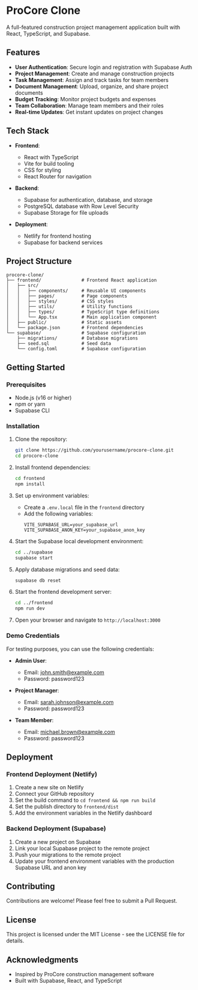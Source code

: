 # ProCore Clone

A full-featured construction project management application built with React, TypeScript, and Supabase.

## Features

- **User Authentication**: Secure login and registration with Supabase Auth
- **Project Management**: Create and manage construction projects
- **Task Management**: Assign and track tasks for team members
- **Document Management**: Upload, organize, and share project documents
- **Budget Tracking**: Monitor project budgets and expenses
- **Team Collaboration**: Manage team members and their roles
- **Real-time Updates**: Get instant updates on project changes

## Tech Stack

- **Frontend**:
  - React with TypeScript
  - Vite for build tooling
  - CSS for styling
  - React Router for navigation

- **Backend**:
  - Supabase for authentication, database, and storage
  - PostgreSQL database with Row Level Security
  - Supabase Storage for file uploads

- **Deployment**:
  - Netlify for frontend hosting
  - Supabase for backend services

## Project Structure

```
procore-clone/
├── frontend/               # Frontend React application
│   ├── src/
│   │   ├── components/     # Reusable UI components
│   │   ├── pages/          # Page components
│   │   ├── styles/         # CSS styles
│   │   ├── utils/          # Utility functions
│   │   ├── types/          # TypeScript type definitions
│   │   └── App.tsx         # Main application component
│   ├── public/             # Static assets
│   └── package.json        # Frontend dependencies
└── supabase/               # Supabase configuration
    ├── migrations/         # Database migrations
    ├── seed.sql            # Seed data
    └── config.toml         # Supabase configuration
```

## Getting Started

### Prerequisites

- Node.js (v16 or higher)
- npm or yarn
- Supabase CLI

### Installation

1. Clone the repository:
   ```bash
   git clone https://github.com/yourusername/procore-clone.git
   cd procore-clone
   ```

2. Install frontend dependencies:
   ```bash
   cd frontend
   npm install
   ```

3. Set up environment variables:
   - Create a `.env.local` file in the `frontend` directory
   - Add the following variables:
     ```
     VITE_SUPABASE_URL=your_supabase_url
     VITE_SUPABASE_ANON_KEY=your_supabase_anon_key
     ```

4. Start the Supabase local development environment:
   ```bash
   cd ../supabase
   supabase start
   ```

5. Apply database migrations and seed data:
   ```bash
   supabase db reset
   ```

6. Start the frontend development server:
   ```bash
   cd ../frontend
   npm run dev
   ```

7. Open your browser and navigate to `http://localhost:3000`

### Demo Credentials

For testing purposes, you can use the following credentials:

- **Admin User**:
  - Email: john.smith@example.com
  - Password: password123

- **Project Manager**:
  - Email: sarah.johnson@example.com
  - Password: password123

- **Team Member**:
  - Email: michael.brown@example.com
  - Password: password123

## Deployment

### Frontend Deployment (Netlify)

1. Create a new site on Netlify
2. Connect your GitHub repository
3. Set the build command to `cd frontend && npm run build`
4. Set the publish directory to `frontend/dist`
5. Add the environment variables in the Netlify dashboard

### Backend Deployment (Supabase)

1. Create a new project on Supabase
2. Link your local Supabase project to the remote project
3. Push your migrations to the remote project
4. Update your frontend environment variables with the production Supabase URL and anon key

## Contributing

Contributions are welcome! Please feel free to submit a Pull Request.

## License

This project is licensed under the MIT License - see the LICENSE file for details.

## Acknowledgments

- Inspired by ProCore construction management software
- Built with Supabase, React, and TypeScript 